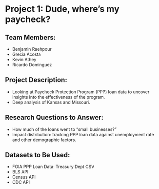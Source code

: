 # Project 1: Dude, where’s my paycheck?
## Team Members:
- Benjamin Raehpour
- Grecia Acosta
- Kevin Athey
- Ricardo Dominguez

## Project Description:
- Looking at Paycheck Protection Program (PPP) loan data to uncover insights into the effectiveness of the program.
- Deep analysis of Kansas and Missouri.

## Research Questions to Answer:
- How much of the loans went to “small businesses?”
- Impact distribution: tracking PPP loan data against unemployment rate and other demographic factors.

## Datasets to Be Used:
- FOIA PPP Loan Data: Treasury Dept CSV
- BLS API
- Census API
- CDC API
